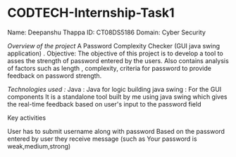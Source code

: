 # CODTECH-Internship-Task1



Name: Deepanshu Thappa
ID:  CT08DS5186
Domain: Cyber Security

*Overview of the project*
A Password Complexity Checker (GUI java swing application) .
Objective:
The objective of this project is to develop a tool to asses the strength of password entered by the users. 
 Also contains analysis of  factors such as length , complexity, criteria for password to provide feedback on password strength.

 
*Technologies used :*
Java : Java for logic building 
java swing : For the GUI components
It is a standalone tool built by me using java swing which gives the real-time feedback based on user's input to the password field 

Key activities 

User has to submit username along with password 
Based on the password entered by user they receive message (such as Your password is weak,medium,strong)


